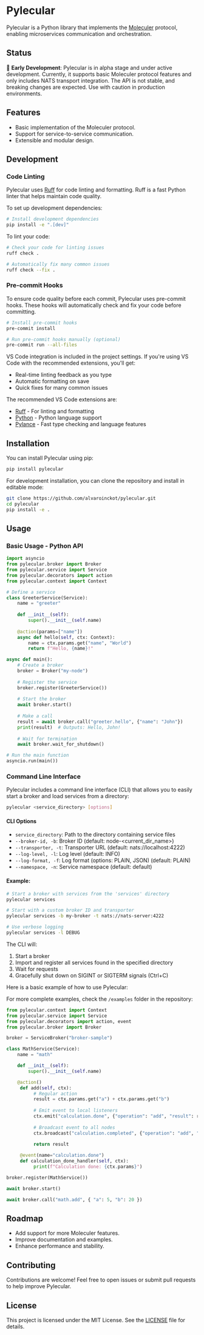 # Pylecular

Pylecular is a Python library that implements the [Moleculer](https://moleculer.services/) protocol, enabling microservices communication and orchestration. 

## Status

🚧 **Early Development**: Pylecular is in alpha stage and under active development. Currently, it supports basic Moleculer protocol features and only includes NATS transport integration. The API is not stable, and breaking changes are expected. Use with caution in production environments.

## Features

- Basic implementation of the Moleculer protocol.
- Support for service-to-service communication.
- Extensible and modular design.

## Development

### Code Linting

Pylecular uses [Ruff](https://github.com/astral-sh/ruff) for code linting and formatting. Ruff is a fast Python linter that helps maintain code quality.

To set up development dependencies:

```bash
# Install development dependencies
pip install -e ".[dev]"
```

To lint your code:

```bash
# Check your code for linting issues
ruff check .

# Automatically fix many common issues
ruff check --fix .
```

### Pre-commit Hooks

To ensure code quality before each commit, Pylecular uses pre-commit hooks. These hooks will automatically check and fix your code before committing.

```bash
# Install pre-commit hooks
pre-commit install

# Run pre-commit hooks manually (optional)
pre-commit run --all-files
```

VS Code integration is included in the project settings. If you're using VS Code with the recommended extensions, you'll get:
- Real-time linting feedback as you type
- Automatic formatting on save
- Quick fixes for many common issues

The recommended VS Code extensions are:
- [Ruff](https://marketplace.visualstudio.com/items?itemName=charliermarsh.ruff) - For linting and formatting
- [Python](https://marketplace.visualstudio.com/items?itemName=ms-python.python) - Python language support
- [Pylance](https://marketplace.visualstudio.com/items?itemName=ms-python.vscode-pylance) - Fast type checking and language features

## Installation

You can install Pylecular using pip:

```bash
pip install pylecular
```

For development installation, you can clone the repository and install in editable mode:

```bash
git clone https://github.com/alvaroinckot/pylecular.git
cd pylecular
pip install -e .
```

## Usage

### Basic Usage - Python API

```python
import asyncio
from pylecular.broker import Broker
from pylecular.service import Service
from pylecular.decorators import action
from pylecular.context import Context

# Define a service
class GreeterService(Service):
    name = "greeter"
    
    def __init__(self):
        super().__init__(self.name)
    
    @action(params=["name"])
    async def hello(self, ctx: Context):
        name = ctx.params.get("name", "World")
        return f"Hello, {name}!"

async def main():
    # Create a broker
    broker = Broker("my-node")
    
    # Register the service
    broker.register(GreeterService())
    
    # Start the broker
    await broker.start()
    
    # Make a call
    result = await broker.call("greeter.hello", {"name": "John"})
    print(result)  # Outputs: Hello, John!
    
    # Wait for termination
    await broker.wait_for_shutdown()

# Run the main function
asyncio.run(main())
```

### Command Line Interface

Pylecular includes a command line interface (CLI) that allows you to easily start a broker and load services from a directory:

```bash
pylecular <service_directory> [options]
```

#### CLI Options

- `service_directory`: Path to the directory containing service files
- `--broker-id, -b`: Broker ID (default: node-<current_dir_name>)
- `--transporter, -t`: Transporter URL (default: nats://localhost:4222)
- `--log-level, -l`: Log level (default: INFO)
- `--log-format, -f`: Log format (options: PLAIN, JSON) (default: PLAIN)
- `--namespace, -n`: Service namespace (default: default)

#### Example:

```bash
# Start a broker with services from the 'services' directory
pylecular services

# Start with a custom broker ID and transporter
pylecular services -b my-broker -t nats://nats-server:4222

# Use verbose logging
pylecular services -l DEBUG
```

The CLI will:
1. Start a broker
2. Import and register all services found in the specified directory
3. Wait for requests 
4. Gracefully shut down on SIGINT or SIGTERM signals (Ctrl+C)

Here is a basic example of how to use Pylecular:

For more complete examples, check the `/examples` folder in the repository:


```python
from pylecular.context import Context
from pylecular.service import Service
from pylecular.decorators import action, event
from pylecular.broker import Broker

broker = ServiceBroker("broker-sample")

class MathService(Service):
    name = "math"

    def __init__(self):
        super().__init__(self.name)

    @action()
     def add(self, ctx):
          # Regular action
          result = ctx.params.get("a") + ctx.params.get("b")
          
          # Emit event to local listeners
          ctx.emit("calculation.done", {"operation": "add", "result": result})
          
          # Broadcast event to all nodes
          ctx.broadcast("calculation.completed", {"operation": "add", "result": result})
          
          return result

     @event(name="calculation.done")
     def calculation_done_handler(self, ctx):
          print(f"Calculation done: {ctx.params}")

broker.register(MathService())

await broker.start()

await broker.call("math.add", { "a": 5, "b": 20 })

```

## Roadmap

- Add support for more Moleculer features.
- Improve documentation and examples.
- Enhance performance and stability.

## Contributing

Contributions are welcome! Feel free to open issues or submit pull requests to help improve Pylecular.

## License

This project is licensed under the MIT License. See the [LICENSE](LICENSE) file for details.